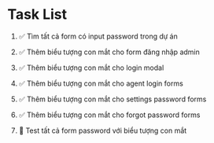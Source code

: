 # Task List

1. ✅ Tìm tất cả form có input password trong dự án

2. ✅ Thêm biểu tượng con mắt cho form đăng nhập admin

3. ✅ Thêm biểu tượng con mắt cho login modal

4. ✅ Thêm biểu tượng con mắt cho agent login forms

5. ✅ Thêm biểu tượng con mắt cho settings password forms

6. ✅ Thêm biểu tượng con mắt cho forgot password forms

7. 🔄 Test tất cả form password với biểu tượng con mắt


